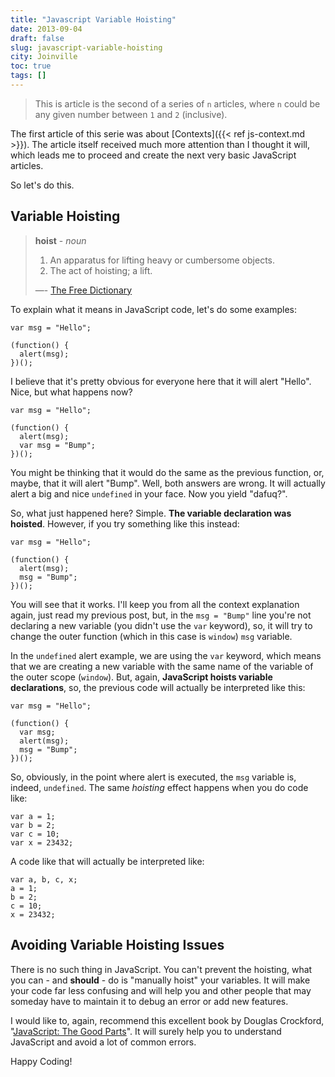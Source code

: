 ```yaml
---
title: "Javascript Variable Hoisting"
date: 2013-09-04
draft: false
slug: javascript-variable-hoisting
city: Joinville
toc: true
tags: []
---
```


> This is article is the second of a series of `n` articles, where `n` could be any given number between `1` and `2` (inclusive).

The first article of this serie was about [Contexts]({{< ref js-context.md >}}). The article itself received much more attention than I thought it will, which leads me to proceed and create the next very basic JavaScript articles.

So let's do this.

## Variable Hoisting

> **hoist** - *noun* 
> 1. An apparatus for lifting heavy or cumbersome objects.   
> 2. The act of hoisting; a lift.   
> 
> —- [The Free Dictionary](http://www.thefreedictionary.com/hoist)

To explain what it means in JavaScript code, let's do some examples:

```
var msg = "Hello";

(function() {
  alert(msg);
})();
```

I believe that it's pretty obvious for everyone here that it will alert "Hello". Nice, but what happens now?

```
var msg = "Hello";

(function() {
  alert(msg);
  var msg = "Bump";
})();
```

You might be thinking that it would do the same as the previous function, or, maybe, that it will alert "Bump". Well, both answers are wrong. It will actually alert a big and nice `undefined` in your face. Now you yield "dafuq?".

So, what just happened here? Simple. **The variable declaration was hoisted**. However, if you try something like this instead:

```
var msg = "Hello";

(function() {
  alert(msg);
  msg = "Bump";
})();
```

You will see that it works. I'll keep you from all the context explanation again, just read my previous post, but, in the `msg = "Bump"` line you're not declaring a new variable (you didn't use the `var` keyword), so, it will try to change the outer function (which in this case is `window`) `msg` variable.

In the `undefined` alert example, we are using the `var` keyword, which means that we are creating a new variable with the same name of the variable of the outer scope (`window`). But, again, **JavaScript hoists variable declarations**, so, the previous code will actually be interpreted like this:

```
var msg = "Hello";

(function() {
  var msg;
  alert(msg);
  msg = "Bump";
})();
```

So, obviously, in the point where alert is executed, the `msg` variable is, indeed, `undefined`. The same *hoisting* effect happens when you do code like:

```
var a = 1;
var b = 2;
var c = 10;
var x = 23432;
```

A code like that will actually be interpreted like:

```
var a, b, c, x;
a = 1;
b = 2;
c = 10;
x = 23432;
```

## Avoiding Variable Hoisting Issues

There is no such thing in JavaScript. You can't prevent the hoisting, what you can - and **should** - do is "manually hoist" your variables. It will make your code far less confusing and will help you and other people that may someday have to maintain it to debug an error or add new features.

I would like to, again, recommend this excellent book by Douglas Crockford, "[JavaScript: The Good Parts](http://amzn.to/14ZmSmZ)". It will surely help you to understand JavaScript and avoid a lot of common errors.

Happy Coding!
